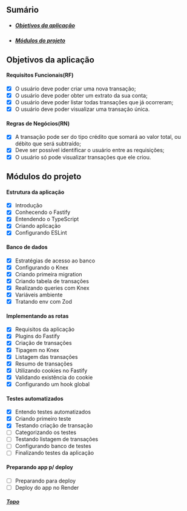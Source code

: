 <a id="sumario"></a>

## Sumário

- ##### [Objetivos da aplicação](#objetivos)
- ##### [Módulos do projeto](#modulos)

<a id="objetivos"></a>

## Objetivos da aplicação

#### Requisitos Funcionais(RF)

- [x] O usuário deve poder criar uma nova transação;
- [x] O usuário deve poder obter um extrato da sua conta;
- [x] O usuário deve poder listar todas transações que já ocorreram;
- [x] O usuário deve poder visualizar uma transação única.

#### Regras de Negócios(RN)

- [x] A transação pode ser do tipo crédito que somará ao valor total, ou débito que será subtraído;
- [x] Deve ser possível identificar o usuário entre as requisições;
- [x] O usuário só pode visualizar transações que ele criou.

<a id="modulos"></a>

## Módulos do projeto

#### Estrutura da aplicação

- [x] Introdução
- [x] Conhecendo o Fastify
- [x] Entendendo o TypeScript
- [x] Criando aplicação
- [x] Configurando ESLint

#### Banco de dados

- [x] Estratégias de acesso ao banco
- [x] Configurando o Knex
- [x] Criando primeira migration
- [x] Criando tabela de transações
- [x] Realizando queries com Knex
- [x] Variáveis ambiente
- [x] Tratando env com Zod

#### Implementando as rotas

- [x] Requisitos da aplicação
- [x] Plugins do Fastify
- [x] Criação de transações
- [x] Tipagem no Knex
- [x] Listagem das transações
- [x] Resumo de transações
- [x] Utilizando cookies no Fastify
- [x] Validando existência do cookie
- [x] Configurando um hook global

#### Testes automatizados

- [x] Entendo testes automatizados
- [x] Criando primeiro teste
- [x] Testando criação de transação
- [ ] Categorizando os testes
- [ ] Testando listagem de transações
- [ ] Configurando banco de testes
- [ ] Finalizando testes da aplicação

#### Preparando app p/ deploy

- [ ] Preparando para deploy
- [ ] Deploy do app no Render

##### [Topo](#sumario)
